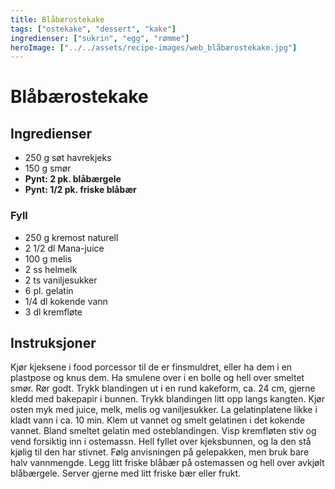 ```yaml
---
title: Blåbærostekake
tags: ["ostekake", "dessert", "kake"]
ingredienser: ["sukrin", "egg", "rømme"]
heroImage: ["../../assets/recipe-images/web_blåbærostekake.jpg"]
---
```


# Blåbærostekake

## Ingredienser

- 250 g søt havrekjeks
- 150 g smør
- **Pynt: 2 pk. blåbærgele**
- **Pynt: 1/2 pk. friske blåbær**

### Fyll

- 250 g kremost naturell
- 2 1/2 dl Mana-juice
- 100 g melis
- 2 ss helmelk
- 2 ts vaniljesukker
- 6 pl. gelatin
- 1/4 dl kokende vann
- 3 dl kremfløte

## Instruksjoner

Kjør kjeksene i food porcessor til de er finsmuldret, eller ha dem i en plastpose og knus dem. Ha smulene over i en bolle og hell over smeltet smør. Rør godt. Trykk blandingen ut i en rund kakeform, ca. 24 cm, gjerne kledd med bakepapir i bunnen. Trykk blandingen litt opp langs kangten. Kjør osten myk med juice, melk, melis og vaniljesukker. La gelatinplatene likke i kladt vann i ca. 10 min. Klem ut vannet og smelt gelatinen i det kokende vannet. Bland smeltet gelatin med osteblandingen. Visp kremfløten stiv og vend forsiktig inn i ostemassn. Hell fyllet over kjeksbunnen, og la den stå kjølig til den har stivnet. Følg anvisningen på gelepakken, men bruk bare halv vannmengde. Legg litt friske blåbær på ostemassen og hell over avkjølt blåbærgele. Server gjerne med litt friske bær eller frukt.
